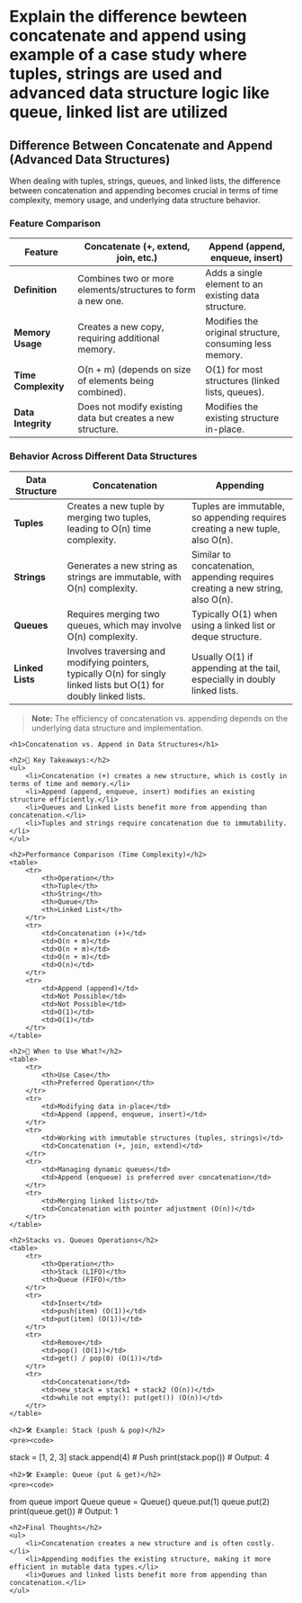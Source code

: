 <h1>Explain the difference bewteen concatenate and append using example of a  case study where tuples, strings are used and advanced data structure logic like queue, linked list are utilized</h1>

## Difference Between Concatenate and Append (Advanced Data Structures)

When dealing with tuples, strings, queues, and linked lists, the difference between concatenation and appending becomes crucial in terms of time complexity, memory usage, and underlying data structure behavior.

### Feature Comparison

| Feature         | Concatenate (+, extend, join, etc.) | Append (append, enqueue, insert) |
|---------------|---------------------------------|--------------------------------|
| **Definition** | Combines two or more elements/structures to form a new one. | Adds a single element to an existing data structure. |
| **Memory Usage** | Creates a new copy, requiring additional memory. | Modifies the original structure, consuming less memory. |
| **Time Complexity** | O(n + m) (depends on size of elements being combined). | O(1) for most structures (linked lists, queues). |
| **Data Integrity** | Does not modify existing data but creates a new structure. | Modifies the existing structure in-place. |

### Behavior Across Different Data Structures

| Data Structure  | Concatenation | Appending |
|----------------|--------------|-----------|
| **Tuples** | Creates a new tuple by merging two tuples, leading to O(n) time complexity. | Tuples are immutable, so appending requires creating a new tuple, also O(n). |
| **Strings** | Generates a new string as strings are immutable, with O(n) complexity. | Similar to concatenation, appending requires creating a new string, also O(n). |
| **Queues** | Requires merging two queues, which may involve O(n) complexity. | Typically O(1) when using a linked list or deque structure. |
| **Linked Lists** | Involves traversing and modifying pointers, typically O(n) for singly linked lists but O(1) for doubly linked lists. | Usually O(1) if appending at the tail, especially in doubly linked lists. |

> **Note:** The efficiency of concatenation vs. appending depends on the underlying data structure and implementation.
>
    <h1>Concatenation vs. Append in Data Structures</h1>
    
    <h2>🔹 Key Takeaways:</h2>
    <ul>
        <li>Concatenation (+) creates a new structure, which is costly in terms of time and memory.</li>
        <li>Append (append, enqueue, insert) modifies an existing structure efficiently.</li>
        <li>Queues and Linked Lists benefit more from appending than concatenation.</li>
        <li>Tuples and strings require concatenation due to immutability.</li>
    </ul>
    
    <h2>Performance Comparison (Time Complexity)</h2>
    <table>
        <tr>
            <th>Operation</th>
            <th>Tuple</th>
            <th>String</th>
            <th>Queue</th>
            <th>Linked List</th>
        </tr>
        <tr>
            <td>Concatenation (+)</td>
            <td>O(n + m)</td>
            <td>O(n + m)</td>
            <td>O(n + m)</td>
            <td>O(n)</td>
        </tr>
        <tr>
            <td>Append (append)</td>
            <td>Not Possible</td>
            <td>Not Possible</td>
            <td>O(1)</td>
            <td>O(1)</td>
        </tr>
    </table>
    
    <h2>📌 When to Use What?</h2>
    <table>
        <tr>
            <th>Use Case</th>
            <th>Preferred Operation</th>
        </tr>
        <tr>
            <td>Modifying data in-place</td>
            <td>Append (append, enqueue, insert)</td>
        </tr>
        <tr>
            <td>Working with immutable structures (tuples, strings)</td>
            <td>Concatenation (+, join, extend)</td>
        </tr>
        <tr>
            <td>Managing dynamic queues</td>
            <td>Append (enqueue) is preferred over concatenation</td>
        </tr>
        <tr>
            <td>Merging linked lists</td>
            <td>Concatenation with pointer adjustment (O(n))</td>
        </tr>
    </table>
    
    <h2>Stacks vs. Queues Operations</h2>
    <table>
        <tr>
            <th>Operation</th>
            <th>Stack (LIFO)</th>
            <th>Queue (FIFO)</th>
        </tr>
        <tr>
            <td>Insert</td>
            <td>push(item) (O(1))</td>
            <td>put(item) (O(1))</td>
        </tr>
        <tr>
            <td>Remove</td>
            <td>pop() (O(1))</td>
            <td>get() / pop(0) (O(1))</td>
        </tr>
        <tr>
            <td>Concatenation</td>
            <td>new_stack = stack1 + stack2 (O(n))</td>
            <td>while not empty(): put(get()) (O(n))</td>
        </tr>
    </table>
    
    <h2>🛠 Example: Stack (push & pop)</h2>
    <pre><code>
stack = [1, 2, 3]
stack.append(4)  # Push
print(stack.pop())  # Output: 4
    </code></pre>
    
    <h2>🛠 Example: Queue (put & get)</h2>
    <pre><code>
from queue import Queue
queue = Queue()
queue.put(1)
queue.put(2)
print(queue.get())  # Output: 1
    </code></pre>
    
    <h2>Final Thoughts</h2>
    <ul>
        <li>Concatenation creates a new structure and is often costly.</li>
        <li>Appending modifies the existing structure, making it more efficient in mutable data types.</li>
        <li>Queues and linked lists benefit more from appending than concatenation.</li>
    </ul>


